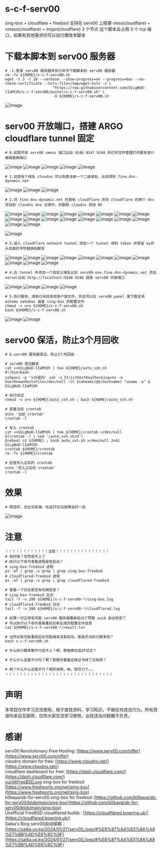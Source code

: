 # s-c-f-serv00
sing-box + cloudflare + freebsd 支持在 serv00 上搭建 vless(cloudflare) + vmess(cloudflare) + trojan(cloudflare) 3 个节点
这个脚本会占用 3 个 tcp 端口，如果有其他需求你可以自行爆改本脚本

# 下载本脚本到 serv00 服务器
    # -1.登录 serv00 服务器并执行命令下载脚本到 serv00 服务器
    rm -fv ${HOME}/s-c-f-serv00.sh
    wget -t 3 -T 10 --verbose --show-progress=on --progress=bar --no-check-certificate --hsts-file=/tmp/wget-hsts -c \
                          "https://raw.githubusercontent.com/UiLgNoD-lIaMtOh/s-c-f-serv00/master/s-c-f-serv00.sh" \
                          -O ${HOME}/s-c-f-serv00.sh
  ![image](https://github.com/user-attachments/assets/52e31201-750d-4253-bd9f-e67be5e4b876)

# serv00 开放端口，搭建 ARGO cloudflare tunnel 固定
    # 0.前提开放 serv00 vmess 端口比如 9246 9247 9248 并打开文件管理打开脚本进行编辑替换端口
  ![image](https://github.com/user-attachments/assets/7cff9113-1bf3-4b77-b9b7-a39b4a60ec5a)
  ![image](https://github.com/user-attachments/assets/10d772ed-4ec2-401c-a0f6-25b49b9a2ccb)
  ![image](https://github.com/user-attachments/assets/8ee9136d-063e-4339-ad39-96da0ec3ff2d)
  ![image](https://github.com/user-attachments/assets/88d7cd52-87c1-4271-a387-7258c2583b74)
  ![image](https://github.com/user-attachments/assets/c67360d5-e942-4718-b5b2-f5d0b9a89af9)

    # 1.前提有个域名 cloudns 可以免费注册一个二级域名，比如得到 fine.dns-dynamic.net
  ![image](https://github.com/user-attachments/assets/592ab3fb-56cd-47bb-ac29-133c52bf7f63)
  ![image](https://github.com/user-attachments/assets/c0bb15e9-65bf-4084-8313-33cc5470a7a9)
  ![image](https://github.com/user-attachments/assets/5e5b32df-e24a-4c33-979c-70c67637c160)

    # 2.将 fine.dns-dynamic.net 托管到 cloudflare 并将 cloudflare 的两个 dns 添加到 cloudns dns 记录中，并删除 cloudns 其他 NS
  ![image](https://github.com/user-attachments/assets/505136d8-2e13-4f2d-9495-7a35d24fa6fc)
  ![image](https://github.com/user-attachments/assets/cbac2ce5-2b2e-4317-b81b-411f081923b0)
  ![image](https://github.com/user-attachments/assets/d20293cb-6aa0-48ca-99b6-9c8aec4c28d7)
  ![image](https://github.com/user-attachments/assets/c94843aa-c071-4830-9e1d-c6a3ef36cf3f)
  ![image](https://github.com/user-attachments/assets/57f9d70b-1288-4ae7-addd-d8aeb1e1c6b2)
  ![image](https://github.com/user-attachments/assets/887815d0-96b4-4ed8-8bfc-440a47e30a71)
  ![image](https://github.com/user-attachments/assets/023cb744-95bd-4409-9d6b-67564792c8da)
  ![image](https://github.com/user-attachments/assets/8aea54b2-bc18-4248-924b-15741dc99192)
  ![image](https://github.com/user-attachments/assets/cd24341b-d633-457c-b5ef-9a68fb8cab91)
  ![image](https://github.com/user-attachments/assets/30c8cf5b-2e09-4274-8a4a-7594d56ed8ca)
  ![image](https://github.com/user-attachments/assets/28faccb2-9d93-4380-aa94-2dbccd46918e)
  ![image](https://github.com/user-attachments/assets/236174fe-bca5-4e5f-aaa9-6911a6367426)
  ![image](https://github.com/user-attachments/assets/0fae9a24-ad39-4109-bc83-8f9913d098a5)
  ![image](https://github.com/user-attachments/assets/74503d17-ff22-40f3-8e97-27c93285dbce)
  ![image](https://github.com/user-attachments/assets/c3f3fe7b-03d5-48be-b21e-4d09c98c56b4)
  ![image](https://github.com/user-attachments/assets/372750bf-25a1-41ee-aba2-288aaee8dcf4)
  ![image](https://github.com/user-attachments/assets/cffb957c-4732-4716-84ba-54851410f2aa)
  ![image](https://github.com/user-attachments/assets/b5c50375-f06c-405b-875b-5693b53d4b7f)

  ![image](https://github.com/user-attachments/assets/9bc788b4-50ee-4e53-b89e-85c229b2edfa)
    
    # 3.进入 cloudflare network tunnel 添加一个 tunnel 得到 token 并保留 ey开头后面的字符替换到脚本 
  ![image](https://github.com/user-attachments/assets/92c0529a-22b5-41ff-bb5e-2d1251d5ef98)
  ![image](https://github.com/user-attachments/assets/48d04cb9-cdd9-4714-a752-594adaefd9f3)
  ![image](https://github.com/user-attachments/assets/521d7fd1-5856-4ddd-8ecf-63df56ad5ddd)
  ![image](https://github.com/user-attachments/assets/32b255c1-e10d-4789-a216-0e23fa19056e)
  ![image](https://github.com/user-attachments/assets/c5aec947-5b11-4d2e-95c8-7c63a961f505)
  ![image](https://github.com/user-attachments/assets/37a24b55-e794-4fb8-b6ec-8eb2b9f9050f)
  ![image](https://github.com/user-attachments/assets/f45bccff-c9f9-4112-80c9-b0baa2b3245f)
  ![image](https://github.com/user-attachments/assets/83ee3468-acf1-4bf3-82d8-3e4fcd320895)
  ![image](https://github.com/user-attachments/assets/e7ab6721-f665-4fbc-8a8c-94c5eeb8c1f1)
  ![image](https://github.com/user-attachments/assets/f6770b8f-c096-4fcf-8987-7531470d1422)
  ![image](https://github.com/user-attachments/assets/557dd04d-27a5-46f6-8fdd-c04a52e75d78)

    # 4.在 tunnel 中添加一个自定义域名比如 serv00-one.fine.dns-dynamic.net 添加server比如 http://localhost:9246 9246 就是 serv00 开放端口
  ![image](https://github.com/user-attachments/assets/faec58ae-9cc8-48f8-bc86-dc4eeaf05468)
  ![image](https://github.com/user-attachments/assets/25266d45-c1fd-41a7-ac8b-26eddf6c15b6)
  ![image](https://github.com/user-attachments/assets/a7b3e0db-7c6c-4502-a7a2-bf16b3ad14e4)
  ![image](https://github.com/user-attachments/assets/2297191a-1142-4c7e-9132-3b7538da6163)

    # 5.执行脚本，得到订阅信息和客户端文件，并且可以在 serv00 panel 里下载支持 mihomo nekobox 或者 sing-box 的配置文件
    chmod -v u+x ${HOME}/s-c-f-serv00.sh
    bash ${HOME}/s-c-f-serv00.sh
  ![image](https://github.com/user-attachments/assets/76884512-3bbd-4ebe-94c0-512aedc0917f)
  ![image](https://github.com/user-attachments/assets/9bdcdaab-52b7-40d5-a4b6-14adfc129c65)

# serv00 保活，防止3个月回收
    # 6.serv00 服务器保活，防止3个月回收

    # serv00 保活脚本
    cat <<UiLgNoD-lIaMtOh | tee ${HOME}/auto_ssh.sh
    #!/bin/bash
    sshpass -p 'ssh密码' ssh -o StrictHostKeyChecking=no -o UserKnownHostsFile=/dev/null -tt $(whoami)@$(hostname) "uname -a" &
    UiLgNoD-lIaMtOh

    # 执行测试
    chmod -v u+x ${HOME}/auto_ssh.sh ; bash ${HOME}/auto_ssh.sh

    # 查看当前 crontab
    echo '当前 crontab'
    crontab -l
    
    # 写入 crontab 
    cat <<UiLgNoD-lIaMtOh | tee ${HOME}/crontab >/dev/null
    $(crontab -l | sed '/auto_ssh.sh/d')
    @reboot cd ${HOME} ; bash auto_ssh.sh >/dev/null 2>&1
    UiLgNoD-lIaMtOh
    crontab ${HOME}/crontab
    rm -fv ${HOME}/crontab
    
    # 检查写入之后的 crontab
    echo '写入之后的 crontab'
    crontab -l

# 效果
    # 嗯还好，总比没有强，优选IP之后效果会好一些
  ![image](https://github.com/user-attachments/assets/ca03f267-69be-4106-9fdc-6efa1536a8f4)

# 注意
    ！！！！！！！！！！！！注意！！！！！！！！！！！！！！！
    # 有时候？忽然连不上了
    # 执行以下命令查看进程是否启动？
    # sing-box-freebsd 进程
    ps -ef | grep -v grep | grep sing-box-freebsd
    # cloudflared-freebsd 进程
    ps -ef | grep -v grep | grep cloudflared-freebsd
    
    # 查看一下日志是否有可用信息？
    # sing-box-freebsd 日志
    tail -f -n 200 ${HOME}/s-c-f-serv00-*/sing-box.log
    # cloudflared-freebsd 日志
    tail -f -n 200 ${HOME}/s-c-f-serv00-*/cloudflared.log
    
    # 如果一切正常有可能 serv00 服务器重新启动了导致 uuid 自动改变了
    # 可以执行以下命令查看重启后新生成的配置文件信息
    cat ${HOME}/s-c-f-serv00-*/result.txt
    
    # 当然也有可能重启后也可能根本没有启动，那就手动执行脚本吧？
    bash s-c-f-serv00.sh
    
    # 什么执行脚本都不行连不上？啊，那替换优选IP试试？
    
    # 什么什么还是不行吗？啊？那那你看看边缘证书绿了没有啊？
    
    # 啊？什么什么还是不行？啊好烦啊，唉，我尽力了。。。
    ！！！！！！！！！！！！！！！！！！！！！！！！！！！！！！

# 声明
本项目仅作学习交流使用，用于查找资料，学习知识，不做任何违法行为。所有资源均来自互联网，仅供大家交流学习使用，出现违法问题概不负责。

# 感谢
serv00 Revolutionary Free Hosting: [https://www.serv00.com/offer](https://www.serv00.com/offer)  
cloudns domain for free: [https://www.cloudns.net/](https://www.cloudns.net/)  
cloudflare dashboard for free: [https://dash.cloudflare.com/](https://dash.cloudflare.com/)  
yuri@FreeBSD.org sing-box for freebsd:[https://www.freshports.org/net/sing-box](https://www.freshports.org/net/sing-box)  
k0baya/sb-for-serv00 sing-box for freebsd: [https://github.com/k0baya/sb-for-serv00/blob/main/sing-box](https://github.com/k0baya/sb-for-serv00/blob/main/sing-box)  
Unofficial FreeBSD cloudflared builds : [https://cloudflared.bowring.uk/](https://cloudflared.bowring.uk/)  
Saika's Blog serv00自动续期：[https://saika.us.kg/2024/01/27/serv00_logs/#%E8%87%AA%E5%8A%A8%E7%BB%AD%E6%9C%9F](https://saika.us.kg/2024/01/27/serv00_logs/#%E8%87%AA%E5%8A%A8%E7%BB%AD%E6%9C%9F)  



 
  
 
     
    

